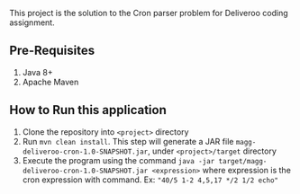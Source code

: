 This project is the solution to the Cron parser problem for Deliveroo coding assignment.

## Pre-Requisites
1. Java 8+
2. Apache Maven

## How to Run this application
1. Clone the repository into `<project>` directory
2. Run `mvn clean install`. This step will generate a JAR file `magg-deliveroo-cron-1.0-SNAPSHOT.jar`, under `<project>/target` directory
3. Execute the program using the command  `java -jar target/magg-deliveroo-cron-1.0-SNAPSHOT.jar <expression>` where expression is the cron expression with command. Ex: `"40/5 1-2 4,5,17 */2 1/2 echo"`
